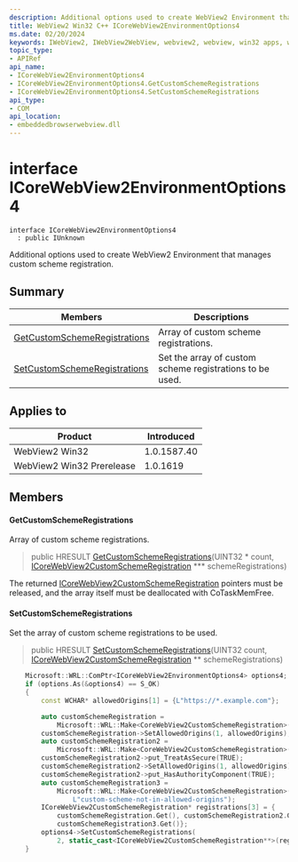 ```yaml
---
description: Additional options used to create WebView2 Environment that manages custom scheme registration.
title: WebView2 Win32 C++ ICoreWebView2EnvironmentOptions4
ms.date: 02/20/2024
keywords: IWebView2, IWebView2WebView, webview2, webview, win32 apps, win32, edge, ICoreWebView2, ICoreWebView2Controller, browser control, edge html, ICoreWebView2EnvironmentOptions4
topic_type: 
- APIRef
api_name:
- ICoreWebView2EnvironmentOptions4
- ICoreWebView2EnvironmentOptions4.GetCustomSchemeRegistrations
- ICoreWebView2EnvironmentOptions4.SetCustomSchemeRegistrations
api_type:
- COM
api_location:
- embeddedbrowserwebview.dll
---
```


# interface ICoreWebView2EnvironmentOptions4

```
interface ICoreWebView2EnvironmentOptions4
  : public IUnknown
```

Additional options used to create WebView2 Environment that manages custom scheme registration.

## Summary

 Members                        | Descriptions
--------------------------------|---------------------------------------------
[GetCustomSchemeRegistrations](#getcustomschemeregistrations) | Array of custom scheme registrations.
[SetCustomSchemeRegistrations](#setcustomschemeregistrations) | Set the array of custom scheme registrations to be used.

## Applies to

Product                         | Introduced
--------------------------------|---------------------------------------------
WebView2 Win32            |    1.0.1587.40
WebView2 Win32 Prerelease |    1.0.1619

## Members

#### GetCustomSchemeRegistrations

Array of custom scheme registrations.

> public HRESULT [GetCustomSchemeRegistrations](#getcustomschemeregistrations)(UINT32 * count, [ICoreWebView2CustomSchemeRegistration](icorewebview2customschemeregistration.md) *** schemeRegistrations)

The returned [ICoreWebView2CustomSchemeRegistration](icorewebview2customschemeregistration.md) pointers must be released, and the array itself must be deallocated with CoTaskMemFree.

#### SetCustomSchemeRegistrations

Set the array of custom scheme registrations to be used.

> public HRESULT [SetCustomSchemeRegistrations](#setcustomschemeregistrations)(UINT32 count, [ICoreWebView2CustomSchemeRegistration](icorewebview2customschemeregistration.md) ** schemeRegistrations)

```cpp
    Microsoft::WRL::ComPtr<ICoreWebView2EnvironmentOptions4> options4;
    if (options.As(&options4) == S_OK)
    {
        const WCHAR* allowedOrigins[1] = {L"https://*.example.com"};

        auto customSchemeRegistration =
            Microsoft::WRL::Make<CoreWebView2CustomSchemeRegistration>(L"custom-scheme");
        customSchemeRegistration->SetAllowedOrigins(1, allowedOrigins);
        auto customSchemeRegistration2 =
            Microsoft::WRL::Make<CoreWebView2CustomSchemeRegistration>(L"wv2rocks");
        customSchemeRegistration2->put_TreatAsSecure(TRUE);
        customSchemeRegistration2->SetAllowedOrigins(1, allowedOrigins);
        customSchemeRegistration2->put_HasAuthorityComponent(TRUE);
        auto customSchemeRegistration3 =
            Microsoft::WRL::Make<CoreWebView2CustomSchemeRegistration>(
                L"custom-scheme-not-in-allowed-origins");
        ICoreWebView2CustomSchemeRegistration* registrations[3] = {
            customSchemeRegistration.Get(), customSchemeRegistration2.Get(),
            customSchemeRegistration3.Get()};
        options4->SetCustomSchemeRegistrations(
            2, static_cast<ICoreWebView2CustomSchemeRegistration**>(registrations));
    }
```

